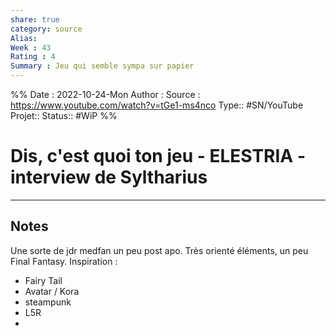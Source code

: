 ```yaml
---
share: true 
category: source
Alias:
Week : 43
Rating : 4
Summary : Jeu qui semble sympa sur papier
---
```

%%
Date : 2022-10-24-Mon
Author :
Source : https://www.youtube.com/watch?v=tGe1-ms4nco
Type:: #SN/YouTube 
Projet:: 
Status:: #WiP 
%%
# Dis, c'est quoi ton jeu - ELESTRIA - interview de Syltharius


***

## Notes

Une sorte de jdr medfan un peu post apo. Très orienté éléments, un peu Final Fantasy.
Inspiration :
- Fairy Tail
- Avatar / Kora
- steampunk
- L5R
- 